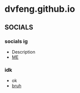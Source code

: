 # dvfeng.github.io

## SOCIALS
### socials ig
- Description
- [ME](https://www.roblox.com/users/8662511300/profile)


### idk
- ok
- [bruh](https://tenor.com/view/skull-grin-spin-skull-emoji-skull-grin-gif-25389326)
